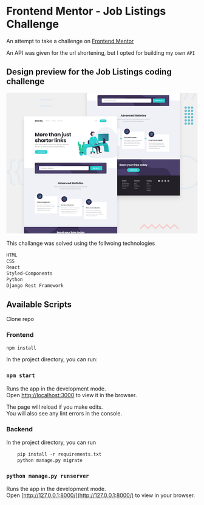 # Frontend Mentor - Job Listings Challenge

An attempt to take a challenge on [Frontend Mentor](https://www.frontendmentor.io/challenges/url-shortening-api-landing-page-2ce3ob-G)

An API was given for the url shortening, but I opted for building my own `API`

## Design preview for the Job Listings coding challenge

![Design preview for the Job Listings coding challenge](./src/assets/images/desktop-preview.jpg)

This challange was solved using the follwoing technologies

```
HTML
CSS
React
Styled-Components
Python
Django Rest Framework
```

## Available Scripts

Clone repo

### Frontend

```
npm install
```

In the project directory, you can run:

### `npm start`

Runs the app in the development mode.<br />
Open [http://localhost:3000](http://localhost:3000) to view it in the browser.

The page will reload if you make edits.<br />
You will also see any lint errors in the console.

### Backend

In the project directory, you can run

```
    pip install -r requirements.txt
    python manage.py migrate

```

### `python manage.py runserver`

Runs the app in the development mode.<br />
Open [http://127.0.0.1:8000/](http://127.0.0.1:8000/) to view in your browser.
